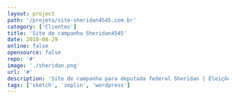 ```yaml
---
layout: project
path: '/projeto/site-sheridan4545.com.br'
category: ['Clientes']
title: 'Site de campanha Sheridan4545'
date: 2018-08-29
online: false
opensource: false
repo: '#'
image: './sheridan.png'
url: '#'
description: 'Site de campanha para deputada federal Sheridan | Eleições do ano de 2018. Feito com Sketch, Zeplin.io e desenvolvido com WordPress'
tags: ['sketch', 'zeplin', 'wordpress']
---
```

